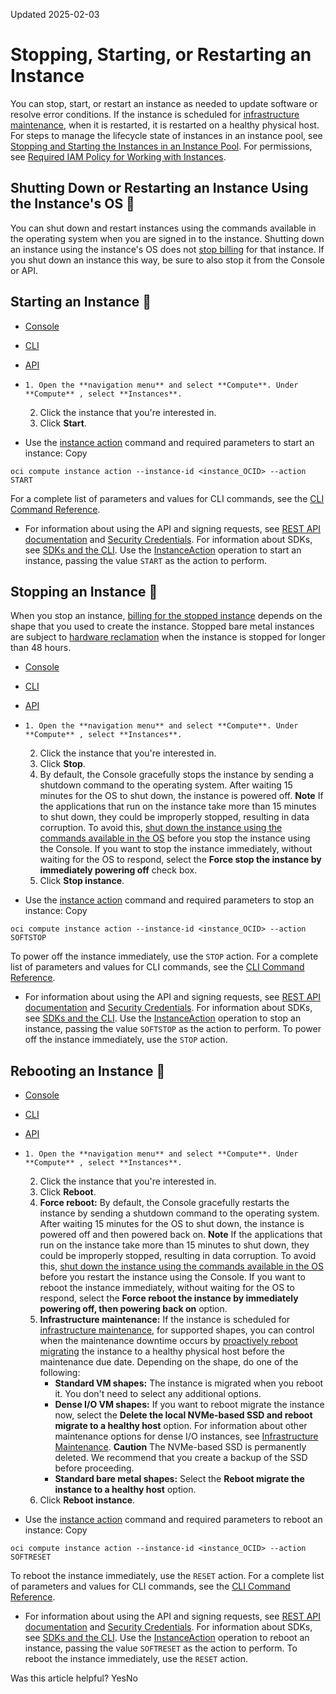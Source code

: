 Updated 2025-02-03
# Stopping, Starting, or Restarting an Instance
You can stop, start, or restart an instance as needed to update software or resolve error conditions.
If the instance is scheduled for [infrastructure maintenance](https://docs.oracle.com/en-us/iaas/Content/Compute/References/infrastructure-maintenance.htm#infrastructure-maintenance), when it is restarted, it is restarted on a healthy physical host.
For steps to manage the lifecycle state of instances in an instance pool, see [Stopping and Starting the Instances in an Instance Pool](https://docs.oracle.com/en-us/iaas/Content/Compute/Tasks/restartinginstancepool.htm#Stopping_and_Starting_the_Instances_in_an_Instance_Pool "You can stop and start all the instances in an instance pool as needed to update software or resolve error conditions.").
For permissions, see [Required IAM Policy for Working with Instances](https://docs.oracle.com/en-us/iaas/Content/Compute/Tasks/instances.htm#permissions).
## Shutting Down or Restarting an Instance Using the Instance's OS 🔗 
You can shut down and restart instances using the commands available in the operating system when you are signed in to the instance. Shutting down an instance using the instance's OS does not [stop billing](https://docs.oracle.com/en-us/iaas/Content/Compute/Tasks/resource-billing-stopped-instances.htm#top "When you stop an Oracle Cloud Infrastructure Compute instance, billing for the stopped instance depends on the shape that you used to create the instance.") for that instance. If you shut down an instance this way, be sure to also stop it from the Console or API.
## Starting an Instance 🔗 
  * [Console](https://docs.oracle.com/en-us/iaas/Content/Compute/Tasks/restartinginstance.htm)
  * [CLI](https://docs.oracle.com/en-us/iaas/Content/Compute/Tasks/restartinginstance.htm)
  * [API](https://docs.oracle.com/en-us/iaas/Content/Compute/Tasks/restartinginstance.htm)


  *     1. Open the **navigation menu** and select **Compute**. Under **Compute** , select **Instances**.
    2. Click the instance that you're interested in.
    3. Click **Start**.
  * Use the [instance action](https://docs.oracle.com/iaas/tools/oci-cli/latest/oci_cli_docs/cmdref/compute/instance/action.html) command and required parameters to start an instance:
Copy
```
oci compute instance action --instance-id <instance_OCID> --action START
```

For a complete list of parameters and values for CLI commands, see the [CLI Command Reference](https://docs.oracle.com/iaas/tools/oci-cli/latest).
  * For information about using the API and signing requests, see [REST API documentation](https://docs.oracle.com/iaas/Content/API/Concepts/usingapi.htm) and [Security Credentials](https://docs.oracle.com/iaas/Content/General/Concepts/credentials.htm). For information about SDKs, see [SDKs and the CLI](https://docs.oracle.com/iaas/Content/API/Concepts/sdks.htm).
Use the [InstanceAction](https://docs.oracle.com/iaas/api/#/en/iaas/latest/Instance/InstanceAction) operation to start an instance, passing the value `START` as the action to perform.


## Stopping an Instance 🔗 
When you stop an instance, [billing for the stopped instance](https://docs.oracle.com/en-us/iaas/Content/Compute/Tasks/resource-billing-stopped-instances.htm#top "When you stop an Oracle Cloud Infrastructure Compute instance, billing for the stopped instance depends on the shape that you used to create the instance.") depends on the shape that you used to create the instance.
Stopped bare metal instances are subject to [hardware reclamation](https://docs.oracle.com/en-us/iaas/Content/Compute/Tasks/hardware-reclamation-stopped-instances.htm#top "When an Oracle Cloud Infrastructure Compute bare metal instance remains in the stopped state for longer than 48 hours, the instance is taken offline and the physical hardware is reclaimed.") when the instance is stopped for longer than 48 hours.
  * [Console](https://docs.oracle.com/en-us/iaas/Content/Compute/Tasks/restartinginstance.htm)
  * [CLI](https://docs.oracle.com/en-us/iaas/Content/Compute/Tasks/restartinginstance.htm)
  * [API](https://docs.oracle.com/en-us/iaas/Content/Compute/Tasks/restartinginstance.htm)


  *     1. Open the **navigation menu** and select **Compute**. Under **Compute** , select **Instances**.
    2. Click the instance that you're interested in.
    3. Click **Stop**.
    4. By default, the Console gracefully stops the instance by sending a shutdown command to the operating system. After waiting 15 minutes for the OS to shut down, the instance is powered off.
**Note** If the applications that run on the instance take more than 15 minutes to shut down, they could be improperly stopped, resulting in data corruption. To avoid this, [shut down the instance using the commands available in the OS](https://docs.oracle.com/en-us/iaas/Content/Compute/Tasks/restartinginstance.htm#operatingsystem) before you stop the instance using the Console.
If you want to stop the instance immediately, without waiting for the OS to respond, select the **Force stop the instance by immediately powering off** check box.
    5. Click **Stop instance**.
  * Use the [instance action](https://docs.oracle.com/iaas/tools/oci-cli/latest/oci_cli_docs/cmdref/compute/instance/action.html) command and required parameters to stop an instance:
Copy
```
oci compute instance action --instance-id <instance_OCID> --action SOFTSTOP
```

To power off the instance immediately, use the `STOP` action.
For a complete list of parameters and values for CLI commands, see the [CLI Command Reference](https://docs.oracle.com/iaas/tools/oci-cli/latest).
  * For information about using the API and signing requests, see [REST API documentation](https://docs.oracle.com/iaas/Content/API/Concepts/usingapi.htm) and [Security Credentials](https://docs.oracle.com/iaas/Content/General/Concepts/credentials.htm). For information about SDKs, see [SDKs and the CLI](https://docs.oracle.com/iaas/Content/API/Concepts/sdks.htm).
Use the [InstanceAction](https://docs.oracle.com/iaas/api/#/en/iaas/latest/Instance/InstanceAction) operation to stop an instance, passing the value `SOFTSTOP` as the action to perform.
To power off the instance immediately, use the `STOP` action.


## Rebooting an Instance 🔗 
  * [Console](https://docs.oracle.com/en-us/iaas/Content/Compute/Tasks/restartinginstance.htm)
  * [CLI](https://docs.oracle.com/en-us/iaas/Content/Compute/Tasks/restartinginstance.htm)
  * [API](https://docs.oracle.com/en-us/iaas/Content/Compute/Tasks/restartinginstance.htm)


  *     1. Open the **navigation menu** and select **Compute**. Under **Compute** , select **Instances**.
    2. Click the instance that you're interested in.
    3. Click **Reboot**.
    4. **Force reboot:** By default, the Console gracefully restarts the instance by sending a shutdown command to the operating system. After waiting 15 minutes for the OS to shut down, the instance is powered off and then powered back on.
**Note** If the applications that run on the instance take more than 15 minutes to shut down, they could be improperly stopped, resulting in data corruption. To avoid this, [shut down the instance using the commands available in the OS](https://docs.oracle.com/en-us/iaas/Content/Compute/Tasks/restartinginstance.htm#operatingsystem) before you restart the instance using the Console.
If you want to reboot the instance immediately, without waiting for the OS to respond, select the **Force reboot the instance by immediately powering off, then powering back on** option.
    5. **Infrastructure maintenance:** If the instance is scheduled for [infrastructure maintenance](https://docs.oracle.com/en-us/iaas/Content/Compute/References/infrastructure-maintenance.htm#infrastructure-maintenance), for supported shapes, you can control when the maintenance downtime occurs by [proactively reboot migrating](https://docs.oracle.com/en-us/iaas/Content/Compute/Tasks/movinganinstance.htm#moving-reboot) the instance to a healthy physical host before the maintenance due date. Depending on the shape, do one of the following:
       * **Standard VM shapes:** The instance is migrated when you reboot it. You don't need to select any additional options.
       * **Dense I/O VM shapes:** If you want to reboot migrate the instance now, select the **Delete the local NVMe-based SSD and reboot migrate to a healthy host** option. For information about other maintenance options for dense I/O instances, see [Infrastructure Maintenance](https://docs.oracle.com/en-us/iaas/Content/Compute/References/infrastructure-maintenance.htm#infrastructure-maintenance).
**Caution** The NVMe-based SSD is permanently deleted. We recommend that you create a backup of the SSD before proceeding.
       * **Standard bare metal shapes:** Select the **Reboot migrate the instance to a healthy host** option.
    6. Click **Reboot instance**.
  * Use the [instance action](https://docs.oracle.com/iaas/tools/oci-cli/latest/oci_cli_docs/cmdref/compute/instance/action.html) command and required parameters to reboot an instance:
Copy
```
oci compute instance action --instance-id <instance_OCID> --action SOFTRESET
```

To reboot the instance immediately, use the `RESET` action.
For a complete list of parameters and values for CLI commands, see the [CLI Command Reference](https://docs.oracle.com/iaas/tools/oci-cli/latest).
  * For information about using the API and signing requests, see [REST API documentation](https://docs.oracle.com/iaas/Content/API/Concepts/usingapi.htm) and [Security Credentials](https://docs.oracle.com/iaas/Content/General/Concepts/credentials.htm). For information about SDKs, see [SDKs and the CLI](https://docs.oracle.com/iaas/Content/API/Concepts/sdks.htm).
Use the [InstanceAction](https://docs.oracle.com/iaas/api/#/en/iaas/latest/Instance/InstanceAction) operation to reboot an instance, passing the value `SOFTRESET` as the action to perform.
To reboot the instance immediately, use the `RESET` action.


Was this article helpful?
YesNo

